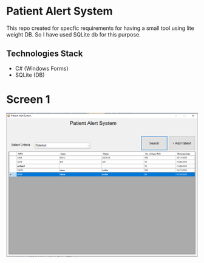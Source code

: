 # Patient Alert System

This repo created for specfic requirements for having a small tool using lite weight DB. So I have used SQLite db for this purpose. 

## Technologies Stack 

- C# (Windows Forms)
- SQLite (DB)


# Screen 1

![Image of Yaktocat](https://github.com/nomansadiq11/PatientAlertSystem/blob/master/Screen1.PNG)